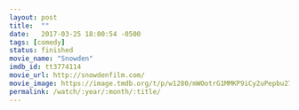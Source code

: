 ```yaml
---
layout: post
title:  ""
date:   2017-03-25 18:00:54 -0500
tags: [comedy]
status: finished
movie_name: "Snowden"
imdb_id: tt3774114
movie_url: http://snowdenfilm.com/
movie_image: https://image.tmdb.org/t/p/w1280/mWOotrG1MMKP9iCy2uPepbu27jk.jpg
permalink: /watch/:year/:month/:title/
---
```

